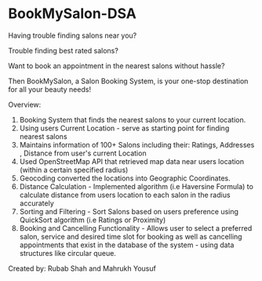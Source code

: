 # BookMySalon-DSA
Having trouble finding salons near you?

Trouble finding best rated salons?

Want to book an appointment in the nearest salons without hassle?

Then BookMySalon, a Salon Booking System, is your one-stop destination for all your beauty needs!

Overview:
1. Booking System that finds the nearest salons to your current location.
2. Using users Current Location - serve as starting point for finding nearest salons
3. Maintains information of 100+ Salons including their: 
  Ratings, Addresses , Distance from user's current Location
4. Used OpenStreetMap API that retrieved map data near users location (within a certain specified radius)
5. Geocoding converted the locations into Geographic Coordinates.
6. Distance Calculation - Implemented algorithm (i.e Haversine Formula) to calculate distance from users location to each salon in the radius accurately
7. Sorting and Filtering - Sort Salons based on users preference using QuickSort algorithm
  (i.e Ratings or Proximity)
8. Booking and Cancelling Functionality - Allows user to select a preferred salon, service and desired time slot for booking as well as cancelling appointments that exist    in the database of the system - using data structures like circular queue.

Created by:
Rubab Shah and Mahrukh Yousuf
